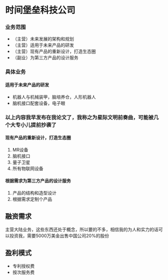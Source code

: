 # 时间堡垒科技公司
### 业务范围
- （主营）未来发展的架构和规划
- （主营）适用于未来产品的研发
- （主营）现有产品的重新设计，打造生态圈
- （副业）为第三方产品的设计服务

### 具体业务

#### 适用于未来产品的研发
- 机器人与机械装甲，脑培养仓，人形机器人
- 脑机接口配套设备，电子眼

### 以上内容我早发布在我论文了，我称之为星际文明前奏曲，可能被几个大专小儿提前抄袭了

#### 现有产品的重新设计，打造生态圈
1. MR设备
2. 脑机接口
3. 量子卫星
4. 所有物联网设备

#### 根据需求为第三方产品的设计服务
1. 产品的结构和造型设计
2. 根据需求定制个产品

## 融资需求
主营大陆业务，这些东西还处于概念，所以要的不多，相信我的为人和实力的话可以投资我，需要5000万美金出售中国公司20%的股份

## 盈利模式
- 专利授权费
- 按次服务费